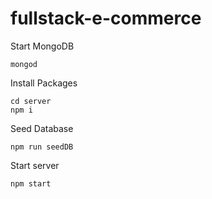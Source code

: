# fullstack-e-commerce
 
Start MongoDB
```
mongod
```
Install Packages
```
cd server
npm i
```
Seed Database
```
npm run seedDB
```
Start server
```
npm start
```


